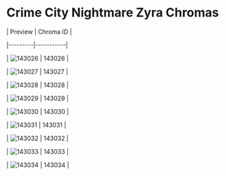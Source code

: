 # Crime City Nightmare Zyra Chromas


| Preview | Chroma ID |

|---------|-----------|

| ![143026](https://raw.communitydragon.org/latest/plugins/rcp-be-lol-game-data/global/default/v1/champion-chroma-images/143/143026.png) | 143026 |

| ![143027](https://raw.communitydragon.org/latest/plugins/rcp-be-lol-game-data/global/default/v1/champion-chroma-images/143/143027.png) | 143027 |

| ![143028](https://raw.communitydragon.org/latest/plugins/rcp-be-lol-game-data/global/default/v1/champion-chroma-images/143/143028.png) | 143028 |

| ![143029](https://raw.communitydragon.org/latest/plugins/rcp-be-lol-game-data/global/default/v1/champion-chroma-images/143/143029.png) | 143029 |

| ![143030](https://raw.communitydragon.org/latest/plugins/rcp-be-lol-game-data/global/default/v1/champion-chroma-images/143/143030.png) | 143030 |

| ![143031](https://raw.communitydragon.org/latest/plugins/rcp-be-lol-game-data/global/default/v1/champion-chroma-images/143/143031.png) | 143031 |

| ![143032](https://raw.communitydragon.org/latest/plugins/rcp-be-lol-game-data/global/default/v1/champion-chroma-images/143/143032.png) | 143032 |

| ![143033](https://raw.communitydragon.org/latest/plugins/rcp-be-lol-game-data/global/default/v1/champion-chroma-images/143/143033.png) | 143033 |

| ![143034](https://raw.communitydragon.org/latest/plugins/rcp-be-lol-game-data/global/default/v1/champion-chroma-images/143/143034.png) | 143034 |
